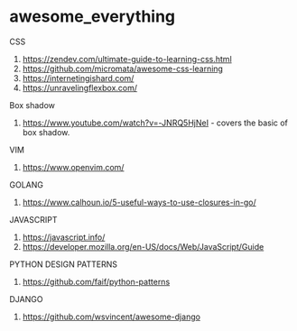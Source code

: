 # awesome_everything

CSS
1. https://zendev.com/ultimate-guide-to-learning-css.html
2. https://github.com/micromata/awesome-css-learning
3. https://internetingishard.com/
4. https://unravelingflexbox.com/
  
  Box shadow
  1. https://www.youtube.com/watch?v=-JNRQ5HjNeI - covers the basic of box shadow.

VIM
1. https://www.openvim.com/

GOLANG
1. https://www.calhoun.io/5-useful-ways-to-use-closures-in-go/

JAVASCRIPT
1. https://javascript.info/
2. https://developer.mozilla.org/en-US/docs/Web/JavaScript/Guide

PYTHON DESIGN PATTERNS
1. https://github.com/faif/python-patterns

DJANGO
1. https://github.com/wsvincent/awesome-django
